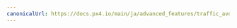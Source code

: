 ```yaml
---
canonicalUrl: https://docs.px4.io/main/ja/advanced_features/traffic_avoidance_adsb
---
```


<Redirect to="../peripherals/adsb_flarm" />
